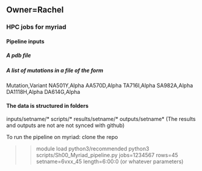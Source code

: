 ## Owner=Rachel

### HPC jobs for myriad

#### Pipeline inputs
##### A pdb file
##### A list of mutations in a file of the form
Mutation,Variant
NA501Y,Alpha
AA570D,Alpha
TA716I,Alpha
SA982A,Alpha
DA1118H,Alpha
DA614G,Alpha

#### The data is structured in folders
inputs/setname/*
scripts/*
results/setname/*
outputs/setname*
(The results and outputs are not are not synced with github)

To run the pipeline on myriad:
clone the repo
>> module load python3/recommended
>> python3 scripts/Sh00_Myriad_pipeline.py jobs=1234567 rows=45 setname=6vxx_45 length=6:00:0 (or whatever parameters)

